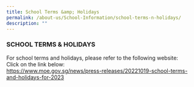```yaml
---
title: School Terms &amp; Holidays
permalink: /about-us/School-Information/school-terms-n-holidays/
description: ""
---
```

### SCHOOL TERMS &amp; HOLIDAYS

For school terms and holidays, please refer to the following website:  <br>
Click on the link below: <br>
https://www.moe.gov.sg/news/press-releases/20221019-school-terms-and-holidays-for-2023